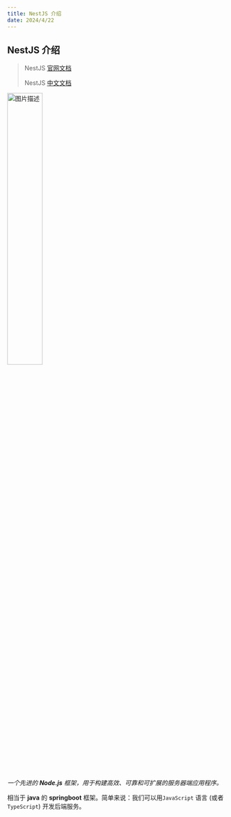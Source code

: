```yaml
---
title: NestJS 介绍
date: 2024/4/22
---
```


## NestJS 介绍



> NestJS [官网文档](https://nestjs.com/)
>
> NestJS [中文文档 ](https://docs.nestjs.cn/)

<img src="https://nestjs.com/logo-small-gradient.76616405.svg" alt="图片描述" width="40%" style="margin:auto" />

*一个先进的 **Node.js** 框架，用于构建高效、可靠和可扩展的服务器端应用程序。*

相当于 **java** 的 **springboot** 框架。简单来说：我们可以用`JavaScript` 语言 (或者`TypeScript`) 开发后端服务。